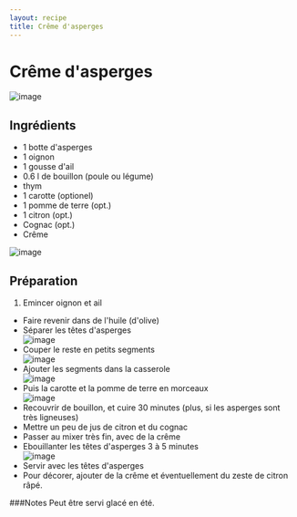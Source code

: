 ```yaml
---
layout: recipe
title: Crême d'asperges 
---
```


# Crême d'asperges
![image](img/soupe_d_asperges4.jpg)
## Ingrédients

* 1 botte d'asperges
* 1 oignon
* 1 gousse d'ail
* 0.6 l de bouillon (poule ou légume)
* thym
* 1 carotte (optionel)
* 1 pomme de terre (opt.)
* 1 citron (opt.)
* Cognac (opt.)
* Crême  

![image](img/soupe_d_asperges5.jpg)

## Préparation
1. Emincer oignon et ail
* Faire revenir dans de l'huile (d'olive)
* Séparer les têtes d'asperges   
![image](img/soupe_d_asperges6.jpg)
* Couper le reste en petits segments  
![image](img/soupe_d_asperges2.jpg)
* Ajouter les segments dans la casserole   
![image](img/soupe_d_asperges3.jpg)
* Puis la carotte et la pomme de terre en morceaux   
![image](img/soupe_d_asperges7.jpg)
* Recouvrir de bouillon, et cuire 30 minutes (plus, si les asperges sont très ligneuses)
* Mettre un peu de jus de citron et du cognac
* Passer au mixer très fin, avec de la crême
* Ebouillanter les têtes d'asperges 3 à 5 minutes   
![image](img/soupe_d_asperges1.jpg)
* Servir avec les têtes d'asperges
* Pour décorer, ajouter de la crême et éventuellement du zeste de citron râpé.

###Notes
Peut être servi glacé en été.



